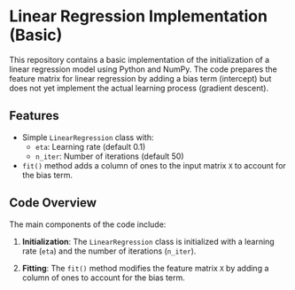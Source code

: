 # Linear Regression Implementation (Basic)

This repository contains a basic implementation of the initialization of a linear regression model using Python and NumPy. The code prepares the feature matrix for linear regression by adding a bias term (intercept) but does not yet implement the actual learning process (gradient descent).

## Features

- Simple `LinearRegression` class with:
  - `eta`: Learning rate (default 0.1)
  - `n_iter`: Number of iterations (default 50)
- `fit()` method adds a column of ones to the input matrix `X` to account for the bias term.

## Code Overview

The main components of the code include:

1. **Initialization**:
   The `LinearRegression` class is initialized with a learning rate (`eta`) and the number of iterations (`n_iter`).

2. **Fitting**:
   The `fit()` method modifies the feature matrix `X` by adding a column of ones to account for the bias term.



